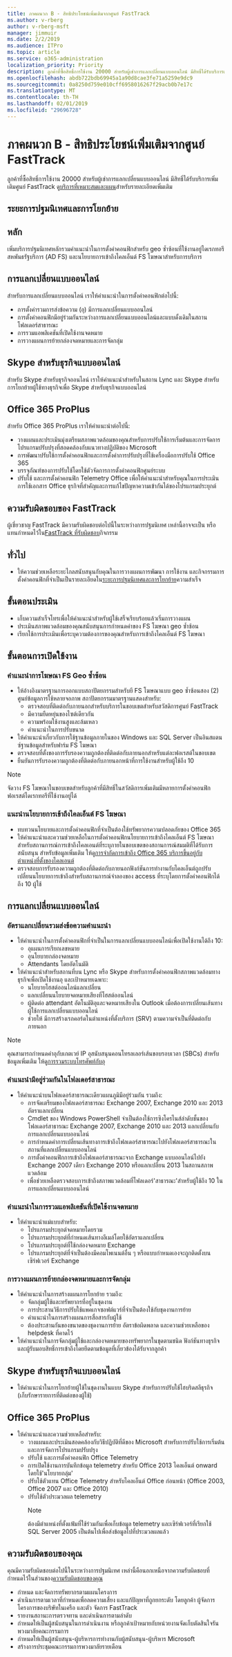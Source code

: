 ```yaml
---
title: ภาคผนวก B - สิทธิประโยชน์เพิ่มเติมจากศูนย์ FastTrack
ms.author: v-rberg
author: v-rberg-msft
manager: jimmuir
ms.date: 2/2/2019
ms.audience: ITPro
ms.topic: article
ms.service: o365-administration
localization_priority: Priority
description: ลูกค้าที่ซื้อสิทธิ์การใช้งาน 20000 สำหรับผู้เช่าการแลกเปลี่ยนแบบออนไลน์ มีสิทธิ์ได้รับบริการเพิ่มเติมศูนย์ FastTrack ดูบริการที่เหมาะสมและแผนสำหรับรายละเอียดเพิ่มเติม
ms.openlocfilehash: abdb722bdb69945a1a90d8cae3fe71a5259e9dc9
ms.sourcegitcommit: 0a8250d759e010cff6958016267f29acb0b7e17c
ms.translationtype: MT
ms.contentlocale: th-TH
ms.lasthandoff: 02/01/2019
ms.locfileid: "29696728"
---
```

# <a name="appendix-b---fasttrack-center-additional-benefit"></a>ภาคผนวก B - สิทธิประโยชน์เพิ่มเติมจากศูนย์ FastTrack

ลูกค้าที่ซื้อสิทธิ์การใช้งาน 20000 สำหรับผู้เช่าการแลกเปลี่ยนแบบออนไลน์ มีสิทธิ์ได้รับบริการเพิ่มเติมศูนย์ FastTrack ดู[บริการที่เหมาะสมและแผน](M365-eligible-services-and-plans.md)สำหรับรายละเอียดเพิ่มเติม 
  
## <a name="onboarding-and-migration-phases"></a>ระยะการปฐมนิเทศและการโยกย้าย

## <a name="core"></a>หลัก

เพิ่มบริการปฐมนิเทศหลักรวมคำแนะนำในการตั้งค่าคอนฟิกสำหรับ geo ซ้ำซ้อนที่ใช้งานอยู่ไดเรกทอรีสหพันธรัฐบริการ (AD FS) และนโยบายการเข้าถึงไคลเอ็นต์ FS โฆษณาสำหรับการบริการ 
  
## <a name="exchange-online"></a>การแลกเปลี่ยนแบบออนไลน์

สำหรับการแลกเปลี่ยนแบบออนไลน์ เราให้คำแนะนำในการตั้งค่าคอนฟิกต่อไปนี้:
- การตั้งค่ารวมการส่งข้อความ (อุ) มีการแลกเปลี่ยนแบบออนไลน์
- การตั้งค่าคอนฟิกมีอยู่ร่วมกันระหว่างการแลกเปลี่ยนแบบออนไลน์และแบบดั้งเดิมในสถานโฟลเดอร์สาธารณะ
- การรวมแอพลิเคชันที่เปิดใช้งานจดหมาย 
- การวางแผนการย้ายกล่องจดหมายและการจัดกลุ่ม
    
## <a name="skype-for-business-online"></a>Skype สำหรับธุรกิจแบบออนไลน์

สำหรับ Skype สำหรับธุรกิจออนไลน์ เราให้คำแนะนำสำหรับในสถาน Lync และ Skype สำหรับการโยกย้ายผู้ใช้ทางธุรกิจเพื่อ Skype สำหรับธุรกิจแบบออนไลน์
  
## <a name="office-365-proplus"></a>Office 365 ProPlus

สำหรับ Office 365 ProPlus เราให้คำแนะนำต่อไปนี้: 
- วางแผนและประเมินมุ่งเตรียมสภาพแวดล้อมของคุณสำหรับการปรับใช้การเริ่มต้นและการจัดการโปรแกรมปรับปรุงที่สอดคล้องกับแนวทางปฏิบัติของ Microsoft 
- การพัฒนาปรับใช้การตั้งค่าคอนฟิกและการตั้งค่าการปรับปรุงที่ใช้เครื่องมือการปรับใช้ Office 365 
- บรรจุภัณฑ์ของการปรับใช้โดยใช้ตัวจัดการการตั้งค่าคอนฟิกศูนย์ระบบ  
- ปรับใช้ และการตั้งค่าคอนฟิก Telemetry Office เพื่อให้คำแนะนำสำหรับคุณในการประเมินการใช้เอกสาร Office ธุรกิจที่สำคัญและการแก้ไขปัญหาความเข้ากันได้ของโปรแกรมประยุกต์
    
## <a name="fasttrack-responsibilities"></a>ความรับผิดชอบของ FastTrack

ผู้เชี่ยวชาญ FastTrack มีความรับผิดชอบต่อไปนี้ในระหว่างการปฐมนิเทศ เหล่านี้อาจจะเป็น หรือแทนกำหนดไว้ใน[FastTrack ที่รับผิดชอบ](O365-fasttrack-responsibilities.md)กิจกรรม
  
## <a name="general"></a>ทั่วไป

- ให้ความช่วยเหลือระยะไกลสนับสนุนกับคุณในการวางแผนการพัฒนา การใช้งาน และกิจกรรมการตั้งค่าคอนฟิกที่จำเป็นเป็นรายละเอียดใน[ระยะการปฐมนิเทศและการโยกย้าย](#onboarding-and-migration-phases)ความสำเร็จ
    
## <a name="assess-phase"></a>ขั้นตอนประเมิน

- เก็บความสำเร็จโทรเพื่อให้คำแนะนำสำหรับผู้ใช้เสร็จเรียบร้อยแล้วเริ่มการวางแผน 
- ประเมินสภาพแวดล้อมของคุณสนับสนุนการกำหนดค่าของ FS โฆษณา geo ซ้ำซ้อน  
- เรียกใช้การประเมินเพื่อระบุความต้องการของคุณสำหรับการเข้าถึงไคลเอ็นต์ FS โฆษณา
    
## <a name="enable-phase"></a>ขั้นตอนการเปิดใช้งาน

### <a name="geo-redundant-ad-fs-guidance"></a>คำแนะนำการโฆษณา FS Geo ซ้ำซ้อน

- ให้อ้างอิงมาตรฐานการออกแบบสถาปัตยกรรมสำหรับยี FS โฆษณาแบบ geo ซ้ำซ้อนสอง (2) ศูนย์ข้อมูลการใช้หลายจอภาพ สถาปัตยกรรมมาตรฐานแสดงสำหรับ:
  - ตรวจสอบที่ติดต่อกับภายนอกสำหรับบริการในขอบเขตสำหรับสวัสดิการศูนย์ FastTrack 
  - มีความยืดหยุ่นของไซต์เดียวกัน  
  - ความพร้อมใช้งานสูงและล้มเหลว  
  - คำแนะนำในการปรับขนาด 
- ให้คำแนะนำเกี่ยวกับการใช้ฐานข้อมูลภายในของ Windows และ SQL Server เป็นอินสแตนซ์ฐานข้อมูลสำหรับฟาร์ม FS โฆษณา   
- ตรวจสอบที่ตั้งของการรับรองความถูกต้องที่ติดต่อกับภายนอกสำหรับแต่ละฟอเรสต์ในขอบเขต  
- ยืนยันการรับรองความถูกต้องที่ติดต่อกับภายนอกหน้าที่การใช้งานสำหรับผู้ใช้ถึง 10
    
> [!NOTE]
> จัดวาง FS โฆษณาในขอบเขตสำหรับลูกค้าที่มีสิทธิ์ในสวัสดิการเพิ่มเติมมีหลายการตั้งค่าคอนฟิกฟอเรสต์ไดเรกทอรีที่ใช้งานอยู่ได้ 
  
### <a name="ad-fs-client-access-policy-guidance"></a>แนะนำนโยบายการเข้าถึงไคลเอ็นต์ FS โฆษณา

- ทบทวนนโยบายและการตั้งค่าคอนฟิกที่จำเป็นต้องใช้ทรัพยากรความปลอดภัยของ Office 365  
- ให้คำแนะนำและความช่วยเหลือในการตั้งค่าคอนฟิกนโยบายการเข้าถึงไคลเอ็นต์ FS โฆษณาสำหรับสถานการณ์การเข้าถึงไคลเอนต์ที่ระบุภายในขอบเขตของสถานการณ์สมมติที่ได้รับการสนับสนุน สำหรับข้อมูลเพิ่มเติม ให้ดู[การจำกัดการเข้าถึง Office 365 บริการขึ้นอยู่กับตำแหน่งที่ตั้งของไคลเอนต์](https://go.microsoft.com/fwlink/?LinkID=525689) 
- ตรวจสอบการรับรองความถูกต้องที่ติดต่อกับภายนอกฟังก์ชันการทำงานกับไคลเอ็นต์ถูกปรับเปลี่ยนนโยบายการเข้าถึงสำหรับสถานการณ์จำลองของ access ที่ระบุโดยการตั้งค่าคอนฟิกได้ถึง 10 ผู้ใช้
    
## <a name="exchange-online"></a>การแลกเปลี่ยนแบบออนไลน์

### <a name="exchange-unified-messaging-guidance"></a>อัตราแลกเปลี่ยนรวมส่งข้อความคำแนะนำ

- ให้คำแนะนำในการตั้งค่าคอนฟิกที่จำเป็นในการแลกเปลี่ยนแบบออนไลน์เพื่อเปิดใช้งานได้ถึง 10: 
  - อุแผนการเรียกเลขหมาย   
  - อุนโยบายกล่องจดหมาย 
  - Attendants โดยอัตโนมัติ  
- ให้คำแนะนำสำหรับสถานที่บน Lync หรือ Skype สำหรับการตั้งค่าคอนฟิกสภาพแวดล้อมทางธุรกิจเพื่อเปิดใช้งานอุ และเป้าหมายเฉพาะ:  
  - นโยบายโฮสต์ออนไลน์แลกเปลี่ยน  
  - แลกเปลี่ยนนโยบายจดหมายเสียงที่โฮสต์ออนไลน์ 
  - ผู้ติดต่อ attendant อัตโนมัติอุและจดหมายเสียงใน Outlook เมื่อต้องการเปลี่ยนเส้นทางผู้ใช้การแลกเปลี่ยนแบบออนไลน์ 
  - ช่วยให้ มีการสร้างเรกคอร์ดในตำแหน่งที่ตั้งบริการ (SRV) ตามความจำเป็นที่ติดต่อกับภายนอก
> [!NOTE]
> คุณสามารถกำหนดค่าอุกับเกตเวย์ IP อุสนับสนุนคอนโทรลเลอร์เส้นขอบรอบเวลา (SBCs) สำหรับข้อมูลเพิ่มเติม ให้ดู[การรวมระบบโทรศัพท์กับอุ](https://go.microsoft.com/fwlink/?LinkID=809293) 
  
### <a name="public-folder-coexistence-guidance"></a>คำแนะนำมีอยู่ร่วมกันในโฟลเดอร์สาธารณะ

- ให้คำแนะนำบนโฟลเดอร์สาธารณะเดียวแผนภูมิมีอยู่ร่วมกัน รวมถึง:  
  - การจัดเตรียมของโฟลเดอร์สาธารณะ Exchange 2007, Exchange 2010 และ 2013 อัตราแลกเปลี่ยน 
  - Cmdlet ของ Windows PowerShell จำเป็นต้องใช้การซิงโครไนส์ลำดับชั้นของโฟลเดอร์สาธารณะ Exchange 2007, Exchange 2010 และ 2013 แลกเปลี่ยนกับการแลกเปลี่ยนแบบออนไลน์  
  - การกำหนดค่าการเปลี่ยนเส้นทางการเข้าถึงโฟลเดอร์สาธารณะไปยังโฟลเดอร์สาธารณะในสถานที่แลกเปลี่ยนแบบออนไลน์  
  - การตั้งค่าคอนฟิกการเข้าถึงโฟลเดอร์สาธารณะจาก Exchange แบบออนไลน์ไปยัง Exchange 2007 เดียว Exchange 2010 หรือแลกเปลี่ยน 2013 ในสถานสภาพแวดล้อม  
  - เพื่อช่วยเหลือตรวจสอบการเข้าถึงสภาพแวดล้อมที่โฟลเดอร์'สาธารณะ'สำหรับผู้ใช้ถึง 10 ในการแลกเปลี่ยนแบบออนไลน์
    
### <a name="mail-enabled-application-integration-guidance"></a>คำแนะนำในการรวมแอพลิเคชันที่เปิดใช้งานจดหมาย

- ให้คำแนะนำแม่แบบสำหรับ:  
  - โปรแกรมประยุกต์จดหมายโดยรวม  
  - โปรแกรมประยุกต์ที่กำหนดเส้นทางอีเมล์โดยใช้อัตราแลกเปลี่ยน  
  - โปรแกรมประยุกต์ที่ใช้กล่องจดหมาย Exchange  
  - โปรแกรมประยุกต์ที่จำเป็นต้องมีคอมโพเนนต์อื่น ๆ หรือแบบกำหนดเองจะถูกติดตั้งบนเซิร์ฟเวอร์ Exchange
    
### <a name="mailbox-migration-planning-and-grouping"></a>การวางแผนการย้ายกล่องจดหมายและการจัดกลุ่ม

- ให้คำแนะนำในการสร้างแผนการโยกย้าย รวมถึง:  
  - จัดกลุ่มผู้ใช้และทรัพยากรที่อยู่ในชุดงาน
  - การประสานวิธีการปรับใช้แพคเกจซอฟต์แวร์ที่จำเป็นต้องใช้กับชุดงานการย้าย   
  - คำแนะนำในการสร้างแผนการสื่อสารกับผู้ใช้ 
  - ต้องประสานกันของขนาดของชุดงานการย้าย อัตราข้อผิดพลาด และความช่วยเหลือของ helpdesk ที่คาดไว้ 
- ให้คำแนะนำในการจัดกลุ่มผู้ใช้และกล่องจดหมายของทรัพยากรในชุดตามชนิด ฟังก์ชันทางธุรกิจ และผู้รับมอบสิทธิ์การเข้าถึงโดยยึดตามข้อมูลที่เกี่ยวข้องได้รับจากลูกค้า
    
## <a name="skype-for-business-online"></a>Skype สำหรับธุรกิจแบบออนไลน์

- ให้คำแนะนำในการโยกย้ายผู้ใช้ในชุดงานในแบบ Skype สำหรับการปรับใช้ไฮบริดสลีธุรกิจ (เก็บรักษารายการที่ติดต่อของผู้ใช้)
    
## <a name="office-365-proplus"></a>Office 365 ProPlus

- ให้คำแนะนำและความช่วยเหลือสำหรับ:  
  - วางแผนและประเมินสอดคล้องกับวิธีปฏิบัติที่ดีของ Microsoft สำหรับการปรับใช้การเริ่มต้นและการจัดการโปรแกรมปรับปรุง
  - ปรับใช้ และการตั้งค่าคอนฟิก Office Telemetry 
  - การเปิดใช้งานการบันทึกข้อมูล telemetry สำหรับ Office 2013 ไคลเอ็นต์ onward โดยใช้'นโยบายกลุ่ม' 
  - ปรับใช้ตัวแทน Office Telemetry สำหรับไคลเอ็นต์ Office ก่อนหน้า (Office 2003, Office 2007 และ Office 2010) 
  - ปรับใช้ตัวประมวลผล telemetry 
    > [!NOTE]
    > ต้องมีตำแหน่งที่ตั้งแฟ้มที่ใช้ร่วมกันเพื่อเก็บข้อมูล telemetry และเซิร์ฟเวอร์ที่เรียกใช้ SQL Server 2005 เป็นต้นไปเพื่อส่งข้อมูลไปที่ประมวลผลแล้ว 
  
## <a name="your-responsibilities"></a>ความรับผิดชอบของคุณ

คุณมีความรับผิดชอบต่อไปนี้ในระหว่างการปฐมนิเทศ เหล่านี้คือนอกเหนือจากความรับผิดชอบที่กำหนดไว้ในส่วนของ[ความรับผิดชอบของคุณ](O365-your-responsibilities.md) 
  
- กำหนด และจัดการทรัพยากรตามแผนโครงการ  
- ดำเนินการตามเวลาที่กำหนดเพื่อลดความเสี่ยง และแก้ปัญหาที่ถูกยกระดับ โดยลูกค้า ผู้จัดการโครงการของบริษัทในเครือ และตัว จัดการ FastTrack   
- รายงานสถานะการตรวจทาน และดำเนินการตามลำดับ   
- กำหนดให้เป็นผู้สนับสนุนในการดำเนินงาน หรือลูกค้าเป้าหมายกับหน่วยงานจัดเก็บตัดสินใจรันพวงมาลัยคณะกรรมการ  
- กำหนดให้เป็นผู้สนับสนุน-ผู้บริหารการทำงานกับผู้สนับสนุน-ผู้บริหาร Microsoft  
- สร้างการประชุมคณะกรรมการพวงมาลัยรายเดือน
    

  

